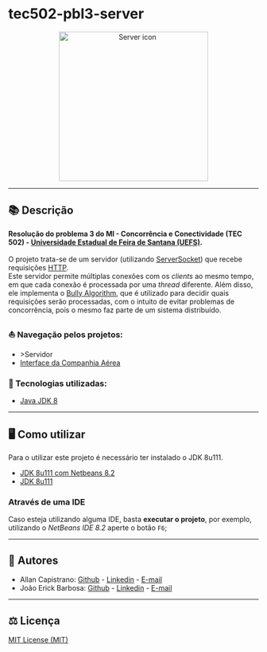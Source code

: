 # tec502-pbl3-server

<p align="center">
  <img src="https://png.pngtree.com/png-vector/20190521/ourlarge/pngtree-databasedistributedconnectionnetworkcomputer-line-icon-png-image_1058621.jpg" alt="Server icon" width="300px" height="300px">
</p>

------------

## 📚 Descrição ##
**Resolução do problema 3 do MI - Concorrência e Conectividade (TEC 502) - [Universidade Estadual de Feira de Santana (UEFS)](https://www.uefs.br/).**<br/><br/>
O projeto trata-se de um servidor (utilizando [ServerSocket](https://docs.oracle.com/javase/7/docs/api/java/net/ServerSocket.html)) que recebe requisições [HTTP](https://developer.mozilla.org/pt-BR/docs/Web/HTTP/Methods). <br/>
Este servidor permite múltiplas conexões com os *clients* ao mesmo tempo, em que cada conexão é processada por uma *thread* diferente.
Além disso, ele implementa o [Bully Algorithm](https://www.geeksforgeeks.org/election-algorithm-and-distributed-processing/), que é utilizado para decidir quais requisições serão processadas, com o intuito de evitar problemas de concorrência, pois o mesmo faz parte de um sistema distribuído.

### ⛵ Navegação pelos projetos: ###
- \>Servidor
- [Interface da Companhia Aérea](https://github.com/JoaoErick/tec502-pbl3-interface)

### 🔗 Tecnologias utilizadas: ### 
- [Java JDK 8](https://www.oracle.com/br/java/technologies/javase/javase-jdk8-downloads.html)

------------

## 🖥️ Como utilizar ##
Para o utilizar este projeto é necessário ter instalado o JDK 8u111.

- [JDK 8u111 com Netbeans 8.2](https://www.oracle.com/technetwork/java/javase/downloads/jdk-netbeans-jsp-3413139-esa.html)
- [JDK 8u111](https://www.oracle.com/br/java/technologies/javase/javase8-archive-downloads.html)

### Através de uma IDE ###
Caso esteja utilizando alguma IDE, basta **executar o projeto**, por exemplo, utilizando o *NetBeans IDE 8.2* aperte o botão `F6`; <br/>

------------

## 📌 Autores ##
- Allan Capistrano: [Github](https://github.com/AllanCapistrano) - [Linkedin](https://www.linkedin.com/in/allancapistrano/) - [E-mail](https://mail.google.com/mail/u/0/?view=cm&fs=1&tf=1&source=mailto&to=asantos@ecomp.uefs.br)
- João Erick Barbosa: [Github](https://github.com/JoaoErick) - [Linkedin](https://www.linkedin.com/in/joão-erick-barbosa-9050801b0/) - [E-mail](https://mail.google.com/mail/u/0/?view=cm&fs=1&tf=1&source=mailto&to=jsilva@ecomp.uefs.br)

------------

## ⚖️ Licença ##
[MIT License (MIT)](./LICENSE)
